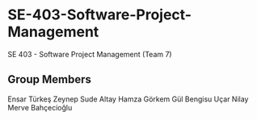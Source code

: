 # SE-403-Software-Project-Management
SE 403 - Software Project Management (Team 7)

Group Members
------------------------
Ensar Türkeş
Zeynep Sude Altay
Hamza Görkem Gül
Bengisu Uçar
Nilay Merve Bahçecioğlu
